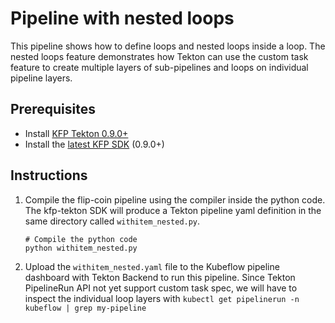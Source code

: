 # Pipeline with nested loops
This pipeline shows how to define loops and nested loops inside a loop. The nested loops feature demonstrates how Tekton can use the custom task feature to create multiple layers of sub-pipelines and loops on individual pipeline layers.

## Prerequisites
- Install [KFP Tekton 0.9.0+](/guides/kfp_tekton_install.md#standalone-kubeflow-pipelines-with-tekton-backend-deployment)
- Install the [latest KFP SDK](https://github.com/kubeflow/kfp-tekton/tree/master/sdk#installation) (0.9.0+)

## Instructions

1. Compile the flip-coin pipeline using the compiler inside the python code. The kfp-tekton SDK will produce a Tekton pipeline yaml definition in the same directory called `withitem_nested.py`.
    ```shell
    # Compile the python code
    python withitem_nested.py
    ```

2. Upload the `withitem_nested.yaml` file to the Kubeflow pipeline dashboard with Tekton Backend to run this pipeline. Since Tekton PipelineRun API not yet support custom task spec, we will have to inspect the individual loop layers with `kubectl get pipelinerun -n kubeflow | grep my-pipeline`
